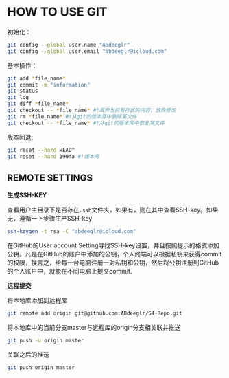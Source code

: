 # HOW TO USE GIT

初始化：

```bash
git config --global user.name "ABdeeglr"
git config --global user.email "abdeeglr@icloud.com"
```

基本操作：

```bash
git add *file_name*
git commit -m "information"
git status
git log
git diff *file_name*
git checkout -- *file_name* #!丢弃当前暂存区的内容，放弃修改
git rm *file_name* #!从git的版本库中删除某文件
git checkout -- *file_name* #!从git的版本库中恢复某文件
```

版本回退:

````bash
git reset --hard HEAD^
git reset --hard 1904a #!版本号
````

## REMOTE SETTINGS

**生成SSH-KEY**

查看用户主目录下是否存在`.ssh`文件夹，如果有，则在其中查看SSH-key。如果无，遵循一下步骤生产SSH-key

```bash
ssh-keygen -t rsa -C "abdeeglr@icloud.com"
```

在GitHub的User account Setting寻找SSH-key设置，并且按照提示的格式添加公钥。凡是在GitHub的账户中添加的公钥，个人终端可以根据私钥来获得commit的权限，换言之，给每一台电脑注册一对私钥和公钥，然后将公钥注册到GitHub的个人账户中，就能在不同电脑上提交commit.

**远程提交**

将本地库添加到远程库

```bash
git remote add origin git@github.com:ABdeeglr/S4-Repo.git
```

将本地库中的当前分支master与远程库的origin分支相关联并推送

```bash
git push -u origin master
```

关联之后的推送

```bash
git push origin master
```



